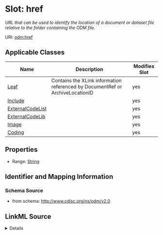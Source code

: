 # Slot: href


_URL that can be used to identify the location of a document or dataset file relative to the folder containing the ODM file._



URI: [odm:href](http://www.cdisc.org/ns/odm/v2.0/href)



<!-- no inheritance hierarchy -->




## Applicable Classes

| Name | Description | Modifies Slot |
| --- | --- | --- |
[Leaf](Leaf.md) | Contains the XLink information referenced by DocumentRef or ArchiveLocationID |  yes  |
[Include](Include.md) |  |  yes  |
[ExternalCodeList](ExternalCodeList.md) |  |  yes  |
[ExternalCodeLib](ExternalCodeLib.md) |  |  yes  |
[Image](Image.md) |  |  yes  |
[Coding](Coding.md) |  |  yes  |







## Properties

* Range: [String](String.md)





## Identifier and Mapping Information







### Schema Source


* from schema: http://www.cdisc.org/ns/odm/v2.0




## LinkML Source

<details>
```yaml
name: href
description: URL that can be used to identify the location of a document or dataset
  file relative to the folder containing the ODM file.
from_schema: http://www.cdisc.org/ns/odm/v2.0
rank: 1000
alias: href
domain_of:
- leaf
- Include
- ExternalCodeList
- ExternalCodeLib
- Image
- Coding
range: string
any_of:
- range: uriorcurie
- range: text

```
</details>